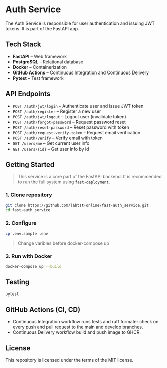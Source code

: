 # Auth Service

The Auth Service is responsible for user authentication and issuing JWT tokens. It is part of the FastAPI app.

## Tech Stack

- **FastAPI** – Web framework
- **PostgreSQL** – Relational database
- **Docker** – Containerization
- **GitHub Actions** – Continuous Integration and Continuous Delivery
- **Pytest** – Test framework

## API Endpoints

- `POST /auth/jwt/login` – Authenticate user and issue JWT token
- `POST /auth/register` – Register a new user
- `POST /auth/jwt/logout` – Logout user (invalidate token)
- `POST /auth/forgot-password` – Request password reset
- `POST /auth/reset-password` – Reset password with token
- `POST /auth/request-verify-token` – Request email verification
- `POST /auth/verify` – Verify email with token
- `GET /users/me` – Get current user info
- `GET /users/{id}` – Get user info by id

## Getting Started

> This service is a core part of the FastAPI backend. It is recommended to run the full system using [`fast-deployment`](https://github.com/labtst-online/fast-deployment.git).

### 1. Clone repository

```bash
git clone https://github.com/labtst-online/fast-auth_service.git
cd fast-auth_service
```

### 2. Configure

```bash
cp .env.sample .env
```
> Change varibles before docker-compose up

### 3. Run with Docker

```bash
docker-compose up --build
```

## Testing

```bash
pytest
```

## GitHub Actions (CI, CD)

* Continuous Integration workflow runs tests and ruff formater check on every push and pull request to the main and develop branches.
* Continuous Delivery workflow build and push image to GHCR.

## License

This repository is licensed under the terms of the MIT license.
